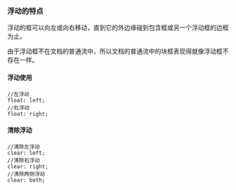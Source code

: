 ### 浮动的特点
浮动的框可以向左或向右移动，直到它的外边缘碰到包含框或另一个浮动框的边框为止。

由于浮动框不在文档的普通流中，所以文档的普通流中的块框表现得就像浮动框不存在一样。
#### 浮动使用
```
//左浮动
float: left;
//右浮动
float: right;
```
#### 清除浮动
```
//清除左浮动
clear: left;
//清除右浮动
clear: right;
//清除两侧浮动
clear: both;
```
